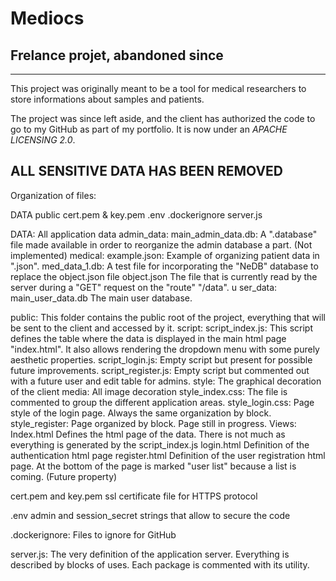 # Mediocs
## Frelance projet, abandoned since
---

This project was originally meant to be a tool for medical researchers to store informations about samples and patients.

The project was since left aside, and the client has authorized the code to go to my GitHub as part of my portfolio. It is now under an *APACHE LICENSING 2.0*.

**ALL SENSITIVE DATA HAS BEEN REMOVED**
---

Organization of files:

DATA
public
cert.pem & key.pem
.env
.dockerignore
server.js


DATA:
All application data
    admin_data:
        main_admin_data.db:
            A ".database" file made available in order to reorganize the admin database a part. (Not implemented)
    medical:
        example.json:
            Example of organizing patient data in ".json".
        med_data_1.db:
            A test file for incorporating the "NeDB" database to replace the object.json file
        object.json
            The file that is currently read by the server during a "GET" request on the "route" "/data".
u ser_data:
        main_user_data.db
            The main user database.

public:
    This folder contains the public root of the project, everything that will be sent to the client and accessed by it.
    script:
        script_index.js:
            This script defines the table where the data is displayed in the main html page "index.html".
            It also allows rendering the dropdown menu with some purely aesthetic properties.
        script_login.js:
            Empty script but present for possible future improvements.
        script_register.js:
            Empty script but commented out with a future user and edit table for admins.
    style:
        The graphical decoration of the client
        media:
            All image decoration
        style_index.css:
            The file is commented to group the different application areas.
        style_login.css:
            Page style of the login page. Always the same organization by block.
        style_register:
            Page organized by block. Page still in progress.
    Views:
        Index.html
            Defines the html page of the data. There is not much as everything is generated by the script_index.js
        login.html
            Definition of the authentication html page
        register.html
            Definition of the user registration html page.
            At the bottom of the page is marked "user list" because a list is coming. (Future property)

cert.pem and key.pem
    ssl certificate file for HTTPS protocol

.env
    admin and session_secret strings that allow to secure the code

.dockerignore:
    Files to ignore for GitHub

server.js:
    The very definition of the application server. Everything is described by blocks of uses.
    Each package is commented with its utility.
